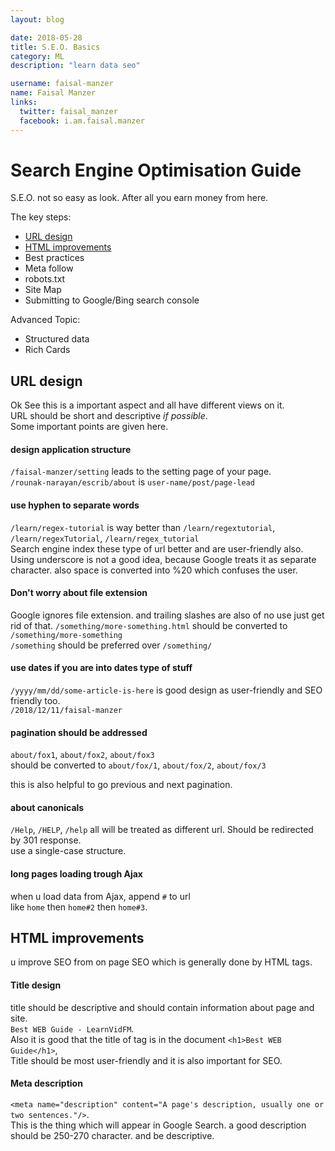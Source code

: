 ```yaml
---
layout: blog

date: 2018-05-28
title: S.E.O. Basics
category: ML
description: "learn data seo"

username: faisal-manzer
name: Faisal Manzer
links:
  twitter: faisal_manzer
  facebook: i.am.faisal.manzer
---
```

# Search Engine Optimisation Guide

S.E.O. not so easy as look. After all you earn money from here.  

The key steps:
- [URL design](#url-design)
- [HTML improvements](#html-improvements)
- Best practices
- Meta follow
- robots.txt
- Site Map
- Submitting to Google/Bing search console

Advanced Topic:
- Structured data
- Rich Cards

## URL design
Ok See this is a important aspect and all have different views on it.  
URL should be short and descriptive *if possible*.  
Some important points are given here.

#### design application structure
`/faisal-manzer/setting` leads to the setting page of your page.  
`/rounak-narayan/escrib/about` is `user-name/post/page-lead`

#### use hyphen to separate words
`/learn/regex-tutorial` is way better than `/learn/regextutorial`, `/learn/regexTutorial`, `/learn/regex_tutorial`  
Search engine index these type of url better and are user-friendly also.  
Using underscore is not a good idea, because Google treats it as separate character.
also space is converted into %20 which confuses the user.

#### Don't worry about file extension
Google ignores file extension. and trailing slashes are also of no use just get rid of that.
`/something/more-something.html` should be converted to `/something/more-something`  
`/something` should be preferred over  `/something/`

#### use dates if you are into dates type of stuff
`/yyyy/mm/dd/some-article-is-here` is good design as user-friendly and SEO friendly too.  
`/2018/12/11/faisal-manzer`

#### pagination should be addressed
`about/fox1`, `about/fox2`, `about/fox3`  
should be converted to `about/fox/1`, `about/fox/2`, `about/fox/3`  

this is also helpful to go previous and next pagination.

#### about canonicals
`/Help`, `/HELP`, `/help` all will  be treated as different url. Should be redirected by 301 response.  
use a single-case structure.

#### long pages loading trough Ajax
when u load data from Ajax, append `#` to url  
like `home` then `home#2` then `home#3`.

## HTML improvements
u improve SEO from on page SEO which is generally done by HTML tags.  

#### Title design
title should be descriptive and should contain information about page and site.  
`Best WEB Guide - LearnVidFM`.  
Also it is good that the title of tag is in the document `<h1>Best WEB Guide</h1>`,  
Title should be most user-friendly and it is also important for SEO.

#### Meta description
`<meta name="description" content="A page's description,
  usually one or two sentences."/>`.  
This is the thing which will appear in Google Search.
a good description should be 250-270 character. and be descriptive.
